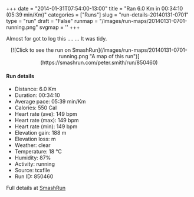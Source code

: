 +++
date = "2014-01-31T07:54:00-13:00"
title = "Ran 6.0 Km in 00:34:10 (05:39 min/Km)"
categories = ["Runs"]
slug = "run-details-20140131-0701"
type = "run"
draft = "False"
runmap = "/images/run-maps/20140131-0701-running.png"
svgmap = '<polyline points="93 48, 97 44, 100 33, 89 30, 68 36, 46 54, 42 57, 36 61, 26 65, 8 70, 2 66, 0 64, 13 55, 17 53, 50 32, 52 32, 65 39, 68 36, 75 35, 87 31, 100 32, 100 37, 93 49">'
+++

Almost for got to log this ....
... It was tidy. 



<!--more-->

<center>
[![Click to see the run on SmashRun](/images/run-maps/20140131-0701-running.png "A map of this run")](https://smashrun.com/peter.smith/run/850460)
</center>

#### Run details

* Distance: 6.0 Km
* Duration: 00:34:10
* Average pace: 05:39 min/Km
* Calories: 550 Cal
* Heart rate (ave): 149 bpm
* Heart rate (max): 149 bpm
* Heart rate (min): 149 bpm
* Elevation gain: 188 m
* Elevation loss:  m
* Weather: clear
* Temperature: 18 &deg;C
* Humidity: 87%
* Activity: running
* Source: tcxfile
* Run ID: 850460

Full details at [SmashRun](https://smashrun.com/peter.smith/run/850460)